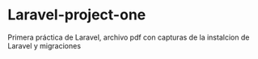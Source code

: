 # Laravel-project-one
Primera práctica de Laravel, archivo pdf con capturas de la instalcion de Laravel y migraciones
